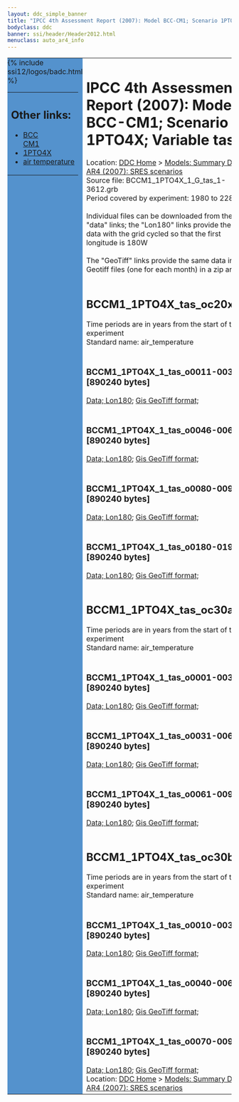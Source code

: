 ```yaml
---
layout: ddc_simple_banner
title: "IPCC 4th Assessment Report (2007): Model BCC-CM1; Scenario 1PTO4X; Variable tas"
bodyclass: ddc
banner: ssi/header/Header2012.html
menuclass: auto_ar4_info
---
```



<table width="100%" border="0" cellspacing="0" cellpadding="0" style="border-collapse: collapse;">
<tr style="margin:0;padding:0;border:0;">
<td style="margin:0;padding:0;border:0;height:1pt;width:150pt;background:#5492CD;" valign="top" >

<div id="lh-col2" class="auto_ar4_info">
<table class="menumain" bgcolor="#5492CD" cellspacing="0" width="100%" border="0">
<tr><td>
<h2> Other links:</h2>
<ul>
<li><a href="/auto/ar4/model-BCC-CM1.html">BCC<br/>CM1</a></li>
<li><a href="/auto/ar4/scenario-1PTO4X.html">1PTO4X</a></li>
<li><a href="/auto/ar4/var-air_temperature.html">air temperature</a></li>
</ul>
</td></tr>
{% include ssi12/logos/badc.html %}
</table>
</div>
</td>
<td><h1>IPCC 4th Assessment Report (2007): Model BCC-CM1; Scenario 1PTO4X; Variable tas</h1>

<!-- Breadcrumb1 -->
<div id="breadcrumb1" align="left">
Location: <a href="/index.html">DDC Home</a> > <a href="/sim/gcm_clim/">Models: Summary Data</a>
> <a href="/sim/gcm_clim/SRES_AR4/index.html">AR4 (2007): SRES scenarios</a>
</div>
<!-- End of Breadcrumb1 -->Source file: BCCM1_1PTO4X_1_G_tas_1-3612.grb
<br/>
Period covered by experiment: 1980 to 2280<br/>
<br/>Individual files can be downloaded from the "data" links; the "Lon180" links provide the same data
         with the grid cycled so that the first longitude is 180W<br/>
<br/>The "GeoTiff" links provide the same data in 12 Geotiff files (one for each month)
          in a zip archive<br/>
<br/><h2>BCCM1_1PTO4X_tas_oc20x.tar</h2>
Time periods are in years from the start of the experiment<br/>
Standard name: air_temperature<br>
<br/><h3>BCCM1_1PTO4X_1_tas_o0011-0030.nc [890240 bytes]</h3>
<a href="http://apps.ipcc-data.org/cgi-bin/downl/ar4_nc/tas/BCCM1_1PTO4X_1_tas_o0011-0030.nc">Data; </a><a href="http://apps.ipcc-data.org/cgi-bin/downl/ar4_nc/tas/BCCM1_1PTO4X_1_tas_o0011-0030.cyto180.nc"> Lon180</a>; <a href="/cgi-bin/downl/ar4_tif/tas/BCCM1_1PTO4X_1_tas_o0011-0030.zip">Gis GeoTiff format; </a><br/>
<br/><h3>BCCM1_1PTO4X_1_tas_o0046-0065.nc [890240 bytes]</h3>
<a href="http://apps.ipcc-data.org/cgi-bin/downl/ar4_nc/tas/BCCM1_1PTO4X_1_tas_o0046-0065.nc">Data; </a><a href="http://apps.ipcc-data.org/cgi-bin/downl/ar4_nc/tas/BCCM1_1PTO4X_1_tas_o0046-0065.cyto180.nc"> Lon180</a>; <a href="/cgi-bin/downl/ar4_tif/tas/BCCM1_1PTO4X_1_tas_o0046-0065.zip">Gis GeoTiff format; </a><br/>
<br/><h3>BCCM1_1PTO4X_1_tas_o0080-0099.nc [890240 bytes]</h3>
<a href="http://apps.ipcc-data.org/cgi-bin/downl/ar4_nc/tas/BCCM1_1PTO4X_1_tas_o0080-0099.nc">Data; </a><a href="http://apps.ipcc-data.org/cgi-bin/downl/ar4_nc/tas/BCCM1_1PTO4X_1_tas_o0080-0099.cyto180.nc"> Lon180</a>; <a href="/cgi-bin/downl/ar4_tif/tas/BCCM1_1PTO4X_1_tas_o0080-0099.zip">Gis GeoTiff format; </a><br/>
<br/><h3>BCCM1_1PTO4X_1_tas_o0180-0199.nc [890240 bytes]</h3>
<a href="http://apps.ipcc-data.org/cgi-bin/downl/ar4_nc/tas/BCCM1_1PTO4X_1_tas_o0180-0199.nc">Data; </a><a href="http://apps.ipcc-data.org/cgi-bin/downl/ar4_nc/tas/BCCM1_1PTO4X_1_tas_o0180-0199.cyto180.nc"> Lon180</a>; <a href="/cgi-bin/downl/ar4_tif/tas/BCCM1_1PTO4X_1_tas_o0180-0199.zip">Gis GeoTiff format; </a><br/>
<br/><h2>BCCM1_1PTO4X_tas_oc30a.tar</h2>
Time periods are in years from the start of the experiment<br/>
Standard name: air_temperature<br>
<br/><h3>BCCM1_1PTO4X_1_tas_o0001-0030.nc [890240 bytes]</h3>
<a href="http://apps.ipcc-data.org/cgi-bin/downl/ar4_nc/tas/BCCM1_1PTO4X_1_tas_o0001-0030.nc">Data; </a><a href="http://apps.ipcc-data.org/cgi-bin/downl/ar4_nc/tas/BCCM1_1PTO4X_1_tas_o0001-0030.cyto180.nc"> Lon180</a>; <a href="/cgi-bin/downl/ar4_tif/tas/BCCM1_1PTO4X_1_tas_o0001-0030.zip">Gis GeoTiff format; </a><br/>
<br/><h3>BCCM1_1PTO4X_1_tas_o0031-0060.nc [890240 bytes]</h3>
<a href="http://apps.ipcc-data.org/cgi-bin/downl/ar4_nc/tas/BCCM1_1PTO4X_1_tas_o0031-0060.nc">Data; </a><a href="http://apps.ipcc-data.org/cgi-bin/downl/ar4_nc/tas/BCCM1_1PTO4X_1_tas_o0031-0060.cyto180.nc"> Lon180</a>; <a href="/cgi-bin/downl/ar4_tif/tas/BCCM1_1PTO4X_1_tas_o0031-0060.zip">Gis GeoTiff format; </a><br/>
<br/><h3>BCCM1_1PTO4X_1_tas_o0061-0090.nc [890240 bytes]</h3>
<a href="http://apps.ipcc-data.org/cgi-bin/downl/ar4_nc/tas/BCCM1_1PTO4X_1_tas_o0061-0090.nc">Data; </a><a href="http://apps.ipcc-data.org/cgi-bin/downl/ar4_nc/tas/BCCM1_1PTO4X_1_tas_o0061-0090.cyto180.nc"> Lon180</a>; <a href="/cgi-bin/downl/ar4_tif/tas/BCCM1_1PTO4X_1_tas_o0061-0090.zip">Gis GeoTiff format; </a><br/>
<br/><h2>BCCM1_1PTO4X_tas_oc30b.tar</h2>
Time periods are in years from the start of the experiment<br/>
Standard name: air_temperature<br>
<br/><h3>BCCM1_1PTO4X_1_tas_o0010-0039.nc [890240 bytes]</h3>
<a href="http://apps.ipcc-data.org/cgi-bin/downl/ar4_nc/tas/BCCM1_1PTO4X_1_tas_o0010-0039.nc">Data; </a><a href="http://apps.ipcc-data.org/cgi-bin/downl/ar4_nc/tas/BCCM1_1PTO4X_1_tas_o0010-0039.cyto180.nc"> Lon180</a>; <a href="/cgi-bin/downl/ar4_tif/tas/BCCM1_1PTO4X_1_tas_o0010-0039.zip">Gis GeoTiff format; </a><br/>
<br/><h3>BCCM1_1PTO4X_1_tas_o0040-0069.nc [890240 bytes]</h3>
<a href="http://apps.ipcc-data.org/cgi-bin/downl/ar4_nc/tas/BCCM1_1PTO4X_1_tas_o0040-0069.nc">Data; </a><a href="http://apps.ipcc-data.org/cgi-bin/downl/ar4_nc/tas/BCCM1_1PTO4X_1_tas_o0040-0069.cyto180.nc"> Lon180</a>; <a href="/cgi-bin/downl/ar4_tif/tas/BCCM1_1PTO4X_1_tas_o0040-0069.zip">Gis GeoTiff format; </a><br/>
<br/><h3>BCCM1_1PTO4X_1_tas_o0070-0099.nc [890240 bytes]</h3>
<a href="http://apps.ipcc-data.org/cgi-bin/downl/ar4_nc/tas/BCCM1_1PTO4X_1_tas_o0070-0099.nc">Data; </a><a href="http://apps.ipcc-data.org/cgi-bin/downl/ar4_nc/tas/BCCM1_1PTO4X_1_tas_o0070-0099.cyto180.nc"> Lon180</a>; <a href="/cgi-bin/downl/ar4_tif/tas/BCCM1_1PTO4X_1_tas_o0070-0099.zip">Gis GeoTiff format; </a><br/>
<!-- Breadcrumb2 -->
<div id="breadcrumb2" align="left">
Location: <a href="/index.html">DDC Home</a> > <a href="/sim/gcm_clim/">Models: Summary Data</a>
> <a href="/sim/gcm_clim/SRES_AR4/index.html">AR4 (2007): SRES scenarios</a>
</div>
<!-- End of Breadcrumb2 --></td></tr></table>
